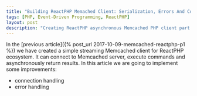 ```yaml
---
title: "Building ReactPHP Memached Client: Serialization, Errors And Connection Handling"
tags: [PHP, Event-Driven Programming, ReactPHP]
layout: post
description: "Creating ReactPHP asynchronous Memcached PHP client part 2: serialization and handling the connection"
---
```


In the [previous article]({% post_url 2017-10-09-memcached-reactphp-p1 %}) we have created a simple streaming Memcached client for ReactPHP ecosystem. It can connect to Memcached server, execute commands and asynchronously return results. In this article we are going to implement some improvements:

- connection handling
- error handling
